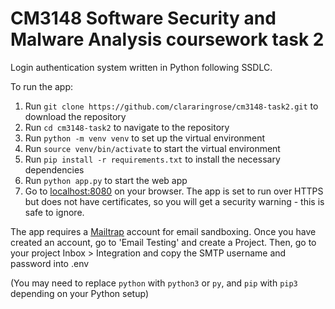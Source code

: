 # CM3148 Software Security and Malware Analysis coursework task 2

Login authentication system written in Python following SSDLC.

To run the app:

1. Run `git clone https://github.com/clararingrose/cm3148-task2.git` to download the repository
2. Run `cd cm3148-task2` to navigate to the repository
3. Run `python -m venv venv` to set up the virtual environment
4. Run `source venv/bin/activate` to start the virtual environment
5. Run `pip install -r requirements.txt` to install the necessary dependencies
6. Run `python app.py` to start the web app
7. Go to [localhost:8080](https://localhost:8080) on your browser. The app is set to run over HTTPS but does not have certificates, so you will get a security warning - this is safe to ignore.

The app requires a [Mailtrap](https://mailtrap.io) account for email sandboxing. Once you have created an account, go to 'Email Testing' and create a Project. Then, go to your project Inbox > Integration and copy the SMTP username and password into .env

(You may need to replace `python` with `python3` or `py`, and `pip` with `pip3` depending on your Python setup)
